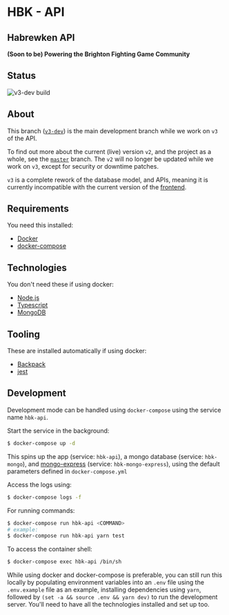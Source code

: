 # HBK - API
## Habrewken API
**(Soon to be) Powering the Brighton Fighting Game Community**

## Status
![v3-dev build](https://github.com/fightlab/brighton-fgc-api/workflows/Node.js%20CI/badge.svg?branch=v3-dev)

## About

This branch ([`v3-dev`](https://github.com/fightlab/brighton-fgc-api/tree/v3-dev)) is the main development branch while we work on `v3` of the API.

To find out more about the current (live) version `v2`, and the project as a whole, see the [`master`](https://github.com/fightlab/brighton-fgc-api/tree/master) branch. The `v2` will no longer be updated while we work on `v3`, except for security or downtime patches.

`v3` is a complete rework of the database model, and APIs, meaning it is currently incompatible with the current version of the [frontend](https://github.com/fightlab/brighton-fgc-client).

## Requirements
You need this installed:
* [Docker](https://www.docker.com/)
* [docker-compose](https://docs.docker.com/compose/)

## Technologies
You don't need these if using docker:
* [Node.js](https://nodejs.org/en/)
* [Typescript](https://www.typescriptlang.org/)
* [MongoDB](https://www.mongodb.com/)

## Tooling
These are installed automatically if using docker:
* [Backpack](https://github.com/jaredpalmer/backpack)
* [jest](https://jestjs.io/)

## Development

Development mode can be handled using `docker-compose` using the service name `hbk-api`.

Start the service in the background:
```sh
$ docker-compose up -d
```

This spins up the app (service: `hbk-api`), a mongo database (service: `hbk-mongo`), and [mongo-express](https://github.com/mongo-express/mongo-express) (service: `hbk-mongo-express`), using the default parameters defined in `docker-compose.yml`

Access the logs using:
```sh
$ docker-compose logs -f
```

For running commands:
```sh
$ docker-compose run hbk-api <COMMAND>
# example:
$ docker-compose run hbk-api yarn test
```

To access the container shell:
```sh
$ docker-compose exec hbk-api /bin/sh
```

While using docker and docker-compose is preferable, you can still run this locally by populating environment variables into an `.env` file using the `.env.example` file as an example, installing dependencies using `yarn`, followed by `(set -a && source .env && yarn dev)` to run the development server. You'll need to have all the technologies installed and set up too.
